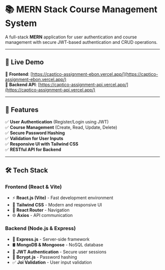 # 📚 MERN Stack Course Management System

A full-stack **MERN** application for user authentication and course management with secure JWT-based authentication and CRUD operations.

---

## 🚀 Live Demo
🔗 **Frontend**: [https://captico-assignment-ebon.vercel.app/](https://captico-assignment-ebon.vercel.app/)  
🔗 **Backend API**: [https://captico-assignment-api.vercel.app/](https://captico-assignment-api.vercel.app/)

---

## 📌 Features
✅ **User Authentication** (Register/Login using JWT)  
✅ **Course Management** (Create, Read, Update, Delete)  
✅ **Secure Password Hashing**  
✅ **Validation for User Inputs**  
✅ **Responsive UI with Tailwind CSS**  
✅ **RESTful API for Backend**  

---

## 🛠️ Tech Stack

### **Frontend (React & Vite)**
- ⚡ **React.js (Vite)** - Fast development environment  
- 🎨 **Tailwind CSS** - Modern and responsive UI  
- 🔄 **React Router** - Navigation  
- 🌐 **Axios** - API communication  

### **Backend (Node.js & Express)**
- 🚀 **Express.js** - Server-side framework  
- 🛢️ **MongoDB & Mongoose** - NoSQL database  
- 🔐 **JWT Authentication** - Secure user sessions  
- 🔑 **Bcrypt.js** - Password hashing  
- ✅ **Joi Validation** - User input validation  
